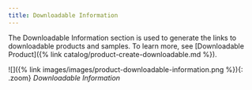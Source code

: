 ```yaml
---
title: Downloadable Information
---
```


The Downloadable Information section is used to generate the links to downloadable products and samples. To learn more, see [Downloadable Product]({% link catalog/product-create-downloadable.md %}).

![]({% link images/images/product-downloadable-information.png %}){: .zoom}
_Downloadable Information_
